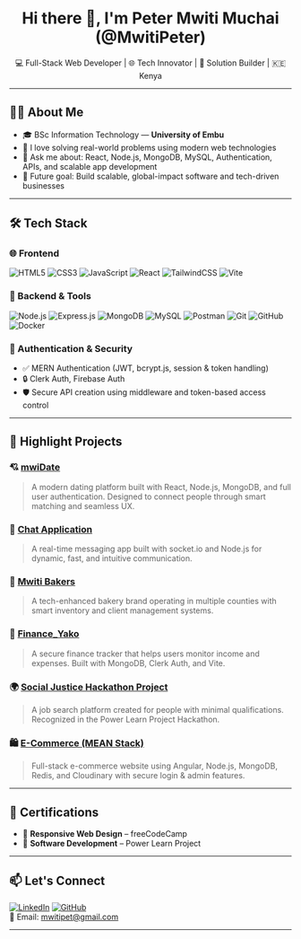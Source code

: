 <h1 align="center">Hi there 👋, I'm Peter Mwiti Muchai (@MwitiPeter)</h1>
<p align="center">💻 Full-Stack Web Developer | 🌐 Tech Innovator | 🎯 Solution Builder | 🇰🇪 Kenya</p>

---

## 👨‍💻 About Me
- 🎓 BSc Information Technology — **University of Embu**  
- 🌱 I love solving real-world problems using modern web technologies  
- 💬 Ask me about: React, Node.js, MongoDB, MySQL, Authentication, APIs, and scalable app development  
- 🚀 Future goal: Build scalable, global-impact software and tech-driven businesses

---

## 🛠️ Tech Stack

### 🌐 Frontend
![HTML5](https://img.shields.io/badge/-HTML5-E34F26?logo=html5&logoColor=white) 
![CSS3](https://img.shields.io/badge/-CSS3-1572B6?logo=css3&logoColor=white)
![JavaScript](https://img.shields.io/badge/-JavaScript-F7DF1E?logo=javascript&logoColor=black)
![React](https://img.shields.io/badge/-React-61DAFB?logo=react&logoColor=black)
![TailwindCSS](https://img.shields.io/badge/-TailwindCSS-38B2AC?logo=tailwind-css&logoColor=white)
![Vite](https://img.shields.io/badge/-Vite-646CFF?logo=vite&logoColor=white)

### 🔧 Backend & Tools
![Node.js](https://img.shields.io/badge/-Node.js-339933?logo=node.js&logoColor=white)
![Express.js](https://img.shields.io/badge/-Express.js-000000?logo=express&logoColor=white)
![MongoDB](https://img.shields.io/badge/-MongoDB-47A248?logo=mongodb&logoColor=white)
![MySQL](https://img.shields.io/badge/-MySQL-4479A1?logo=mysql&logoColor=white)
![Postman](https://img.shields.io/badge/-Postman-FF6C37?logo=postman&logoColor=white)
![Git](https://img.shields.io/badge/-Git-F05032?logo=git&logoColor=white)
![GitHub](https://img.shields.io/badge/-GitHub-181717?logo=github&logoColor=white)
![Docker](https://img.shields.io/badge/-Docker-2496ED?logo=docker&logoColor=white)

### 🔐 Authentication & Security
- ✅ MERN Authentication (JWT, bcrypt.js, session & token handling)  
- 🔒 Clerk Auth, Firebase Auth  
- 🛡️ Secure API creation using middleware and token-based access control

---

## 🚀 Highlight Projects

### 💘 [**mwiDate**](https://github.com/MwitiPeter/mwiDate)
> A modern dating platform built with React, Node.js, MongoDB, and full user authentication. Designed to connect people through smart matching and seamless UX.

### 💬 [**Chat Application**](https://github.com/MwitiPeter/chat-app)
> A real-time messaging app built with socket.io and Node.js for dynamic, fast, and intuitive communication.

### 💼 [**Mwiti Bakers**](https://github.com/MwitiPeter/mwiti-bakers)
> A tech-enhanced bakery brand operating in multiple counties with smart inventory and client management systems.

### 🔐 [**Finance_Yako**](https://github.com/MwitiPeter/finance_yako)
> A secure finance tracker that helps users monitor income and expenses. Built with MongoDB, Clerk Auth, and Vite.

### 🌍 [**Social Justice Hackathon Project**](https://github.com/MwitiPeter/roirjobsearch)
> A job search platform created for people with minimal qualifications. Recognized in the Power Learn Project Hackathon.

### 🛍️ [**E-Commerce (MEAN Stack)**](https://github.com/MwitiPeter/ecommerce-mean)
> Full-stack e-commerce website using Angular, Node.js, MongoDB, Redis, and Cloudinary with secure login & admin features.

---

## 🏅 Certifications
- 📜 **Responsive Web Design** – freeCodeCamp  
- 📜 **Software Development** – Power Learn Project  

---

## 📫 Let's Connect
[![LinkedIn](https://img.shields.io/badge/-LinkedIn-blue?logo=linkedin&logoColor=white)](https://www.linkedin.com/in/peter-mwiti-muchai/)
[![GitHub](https://img.shields.io/badge/-GitHub-181717?logo=github&logoColor=white)](https://github.com/MwitiPeter)  
📧 Email: [mwitipet@gmail.com](mailto:mwitipet@gmail.com)  

---

<!---
MwitiPeter/MwitiPeter is a ✨ special ✨ repository because its `README.md` (this file) appears on your GitHub profile.
--->
